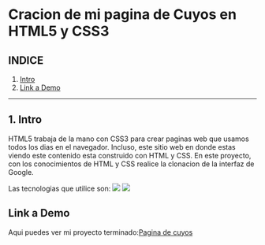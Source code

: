 # Cracion de mi pagina de Cuyos en HTML5 y CSS3

## **INDICE**

1. [Intro](#)
2. [Link a Demo](#)

****

## 1. Intro

HTML5 trabaja de la mano con CSS3 para crear paginas web que usamos todos los dias en el navegador. Incluso, este sitio web en donde estas viendo este contenido esta construido con HTML y CSS. En este proyecto, con los conocimientos de HTML y CSS realice la clonacion de la interfaz de Google.


Las tecnologias que utilice son: 
<img src="https://img.shields.io/badge/HTML5-E34F26?style=for-the-badge&logo=html5&logoColor=white" />
<img src="https://img.shields.io/badge/CSS3-1572B6?style=for-the-badge&logo=css3&logoColor=white" />


## Link a Demo 
Aqui puedes ver mi proyecto terminado:[Pagina de cuyos](https://sobre-cuyos.vercel.app/)
